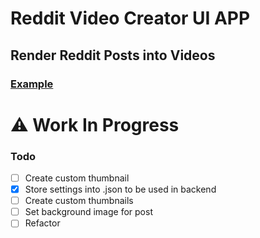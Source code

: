 # Reddit Video Creator UI APP

## Render Reddit Posts into Videos

### [Example](https://www.youtube.com/channel/UCXt2aUt0pmneWULS_1Nwvyg)

# ⚠️ Work In Progress

### Todo

- [ ] Create custom thumbnail
- [x] Store settings into .json to be used in backend
- [ ] Create custom thumbnails
- [ ] Set background image for post
- [ ] Refactor
